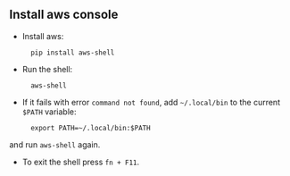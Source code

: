 ##  Install aws console

- Install aws:
    
        pip install aws-shell
        
- Run the shell:

        aws-shell
        
- If it fails with error `command not found`, add `~/.local/bin` to the current `$PATH` variable:
        
        export PATH=~/.local/bin:$PATH
        
and run `aws-shell` again.

- To exit the shell press `fn + F11`.